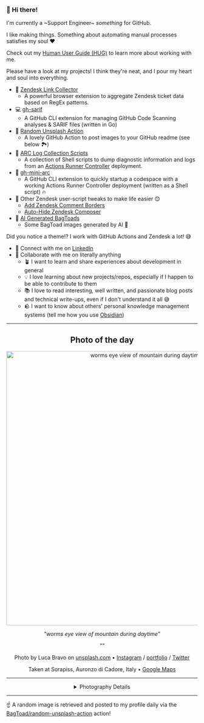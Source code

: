 ### 👋 Hi there!

I'm currently a ~Support Engineer~ _something_ for GitHub.

I like making things. Something about automating manual processes satisfies my soul ❤️

Check out my [Human User Guide (HUG)](https://gist.github.com/BagToad/a28f06f1c46e6e5d419b98921e835f40) to learn more about working with me.

Please have a look at my projects! I think they're neat, and I pour my heart and soul into everything.

- 🔗 [Zendesk Link Collector](https://github.com/BagToad/Zendesk-Link-Collector) 
  - A powerful browser extension to aggregate Zendesk ticket data based on RegEx patterns.
- 💻 [gh-sarif](https://github.com/BagToad/gh-sarif)
  - A GitHub CLI extension for managing GitHub Code Scanning analyses & SARIF files (written in Go)
- 🌊 [Random Unsplash Action](https://github.com/BagToad/random-unsplash-action)
  - A lovely GitHub Action to post images to your GitHub readme (see below 🏞️)
- 🏃 [ARC Log Collection Scripts](https://github.com/BagToad/arc-log-collection-scripts)
  - A collection of Shell scripts to dump diagnostic information and logs from an [Actions Runner Controller](https://github.com/actions/actions-runner-controller) deployment.
- 🏃 [gh-mini-arc](https://github.com/BagToad/gh-mini-arc)
  - A GitHub CLI extension to quickly startup a codespace with a working Actions Runner Controller deployment (written as a Shell script) 🔥
- 🧘 Other Zendesk user-script tweaks to make life easier 😊
  - [Add Zendesk Comment Borders](https://github.com/BagToad/add-zendesk-comment-borders)
  - [Auto-Hide Zendesk Composer](https://github.com/BagToad/Auto-Hide-Zendesk-Composer)
- 🐸 [AI Generated BagToads](https://github.com/BagToad/bagtoads)
  - Some BagToad images generated by AI 🐸

Did you notice a theme!? I work with GitHub Actions and Zendesk a lot! 😅

- 🔗 Connect with me on [LinkedIn](https://www.linkedin.com/in/kynan-ware/)
- 🤝 Collaborate with me on literally anything
  - 🪴 I want to learn and share experiences about development in general
  - 💡 I love learning about new projects/repos, especially if I happen to be able to contribute to them
  - 📚 I love to read interesting, well written, and passionate blog posts and technical write-ups, even if I don't understand it all 😅
  - 🪨 I want to know about others' personal knowledge management systems (tell me how you use [Obsidian](https://obsidian.md/))
 
----
<div align="center">

## Photo of the day
  
  <a href="https://unsplash.com/photos/worms-eye-view-of-mountain-during-daytime-ii5JY_46xH0"><img width="720" src="https://images.unsplash.com/photo-1508144753681-9986d4df99b3?crop=entropy&cs=tinysrgb&fit=max&fm=jpg&ixid=M3w1NTI0NDl8MHwxfHJhbmRvbXx8fHx8fHx8fDE3MjQwNDcyMTd8&ixlib=rb-4.0.3&q=80&w=1080" alt="worms eye view of mountain during daytime"></a>
  
  <em>"worms eye view of mountain during daytime"</em>
  
  <em>""</em>

  Photo by Luca Bravo on [unsplash.com](https://unsplash.com/) • [Instagram](https://instagram.com/lucabravo) / [portfolio](https://instagram.com/lucabravo/) / [Twitter](https://twitter.com/hz)
  
  Taken at Sorapiss, Auronzo di Cadore, Italy • [Google Maps](https://www.google.com/maps/search/?api=1&query=46.5954770999235,12.2652839101563)
  
  ---
  
<details>
<summary>Photography Details</summary>
  
| Parameter     | Value |
| ------------- | ----- |
| Camera Model  | X-T20 |
| Exposure Time | 1/280 |
| Aperture      | 9.0 |
| Focal Length  | 14.0 |
| ISO           | 200 |
| Location      | Sorapiss, Auronzo di Cadore, Italy (Italy) |
| Coordinates   | Latitude 46.5954770999235, Longitude 12.2652839101563 |

### Map

```geojson
        {
            "type": "FeatureCollection",
            "features": [
                {
                    "type": "Feature",
                    "properties": {},
                    "geometry": {
                        "coordinates": [
                            12.2652839101563,
                            46.5954770999235
                        ],
                        "type": "Point"
                    },
                    "id": 1
                },
                {
                    "type": "Feature",
                    "properties": {},
                    "geometry": {
                        "coordinates": [
                            [
                                12.565283910156301,
                                46.8954770999235
                            ],
                            [
                                12.565283910156301,
                                46.2954770999235
                            ],
                            [
                                11.9652839101563,
                                46.2954770999235
                            ],
                            [
                                11.9652839101563,
                                46.8954770999235
                            ],
                            [
                                12.565283910156301,
                                46.8954770999235
                            ]
                        ],
                        "type": "LineString"
                    }
                }
            ]
        }
```

</details>

</div>

----

☝️ A random image is retrieved and posted to my profile daily via the [BagToad/random-unsplash-action](https://github.com/BagToad/random-unsplash-action) action!
